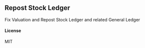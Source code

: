 ## Repost Stock Ledger

Fix Valuation and Repost Stock Ledger and related General Ledger

#### License

MIT